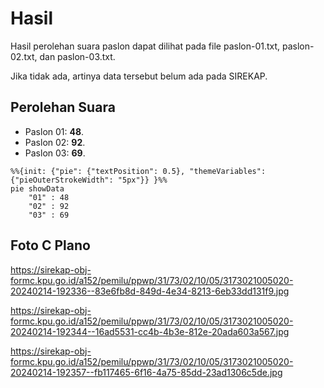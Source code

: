 # Hasil

Hasil perolehan suara paslon dapat dilihat pada file paslon-01.txt, paslon-02.txt, dan paslon-03.txt.

Jika tidak ada, artinya data tersebut belum ada pada SIREKAP.

## Perolehan Suara

 * Paslon 01: **48**.
 * Paslon 02: **92**.
 * Paslon 03: **69**.

```mermaid
%%{init: {"pie": {"textPosition": 0.5}, "themeVariables": {"pieOuterStrokeWidth": "5px"}} }%%
pie showData
    "01" : 48
    "02" : 92
    "03" : 69
```
## Foto C Plano

https://sirekap-obj-formc.kpu.go.id/a152/pemilu/ppwp/31/73/02/10/05/3173021005020-20240214-192336--83e6fb8d-849d-4e34-8213-6eb33dd131f9.jpg

https://sirekap-obj-formc.kpu.go.id/a152/pemilu/ppwp/31/73/02/10/05/3173021005020-20240214-192344--16ad5531-cc4b-4b3e-812e-20ada603a567.jpg

https://sirekap-obj-formc.kpu.go.id/a152/pemilu/ppwp/31/73/02/10/05/3173021005020-20240214-192357--fb117465-6f16-4a75-85dd-23ad1306c5de.jpg
